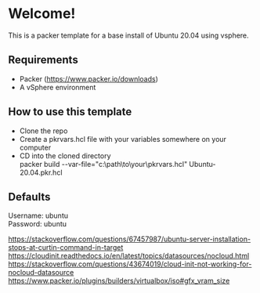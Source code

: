 
# Welcome!

This is a packer template for a base install of Ubuntu 20.04 using vsphere.

## Requirements

- Packer (https://www.packer.io/downloads)
- A vSphere environment

## How to use this template

- Clone the repo
- Create a pkrvars.hcl file with your variables somewhere on your computer
- CD into the cloned directory  
    packer build --var-file="c:\path\to\your\pkrvars.hcl" Ubuntu-20.04.pkr.hcl
    
## Defaults
Username: ubuntu  
Password: ubuntu

https://stackoverflow.com/questions/67457987/ubuntu-server-installation-stops-at-curtin-command-in-target  
https://cloudinit.readthedocs.io/en/latest/topics/datasources/nocloud.html  
https://stackoverflow.com/questions/43674019/cloud-init-not-working-for-nocloud-datasource  
https://www.packer.io/plugins/builders/virtualbox/iso#gfx_vram_size